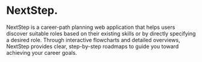 # NextStep.
NextStep is a career-path planning web application that helps users discover suitable roles based on their existing skills or by directly specifying a desired role. Through interactive flowcharts and detailed overviews, NextStep provides clear, step-by-step roadmaps to guide you toward achieving your career goals.
